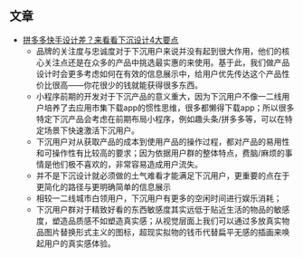 ## 文章

- [拼多多快手设计差？来看看下沉设计4大要点](https://www.woshipm.com/pd/4274935.html)
  - 品牌的关注度与忠诚度对于下沉用户来说并没有起到很大作用，他们的核心关注点还是在众多的产品中挑选最实惠的来使用。基于此，我们做产品设计时会更多考虑如何在有效的信息展示中，给用户优先传达这个产品性价比很高——你花很少的钱就能获得很多东西。
  - 小程序前期的开发对于下沉产品的意义重大，因为下沉用户不像一二线用户培养了去应用市集下载app的惯性思维，很多都懒得下载app；所以很多特定下沉产品会考虑在前期布局小程序，例如趣头条/拼多多等，可以在特定场景下快速激活下沉用户。
  - 下沉用户对从获取产品的成本到使用产品的操作过程，都对产品的易用性和可操作性有比较高的要求；因为依据用户群的整体特点，费脑/麻烦的事情是他们极不喜欢的，非常容易造成用户流失。
  - 并不是下沉设计就必须做的土气难看才能满足下沉用户，更重要的点在于更简化的路径与更明确简单的信息展示
  - 相较一二线城市白领用户，下沉用户有更多的空闲时间进行娱乐消耗；
  - 下沉用户群对于精致好看的东西敏感度其实远低于贴近生活的物品的敏感度，塑造品质感不如塑造真实感；从视觉层面上我们可以通过多放真实物品图片替换形式主义的图标，超现实拟物的钱币代替扁平无感的插画来唤起用户的真实感体验。